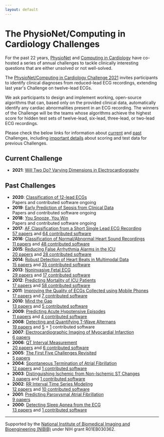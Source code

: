 ```yaml
---
layout: default
---
```


# The PhysioNet/Computing in Cardiology Challenges

For the past 22 years, [PhysioNet](https://physionet.org) and [Computing in Cardiology](http://www.cinc.org/) have co-hosted a series of annual challenges to tackle clinically interesting questions that are either unsolved or not well-solved.

The [PhysioNet/Computing in Cardiology Challenge 2021](/2021/) invites participants to identify clinical diagnoses from reduced-lead ECG recordings, extending last year's Challenge on twelve-lead ECGs.

We ask participants to design and implement working, open-source algorithms that can, based only on the provided clinical data, automatically identify any cardiac abnormalities present in an ECG recording. The winners of the Challenge will be the teams whose algorithms achieve the highest score for hidden test sets of twelve-lead, six-lead, three-lead, or two-lead ECG recordings.

Please check the below links for information about [current](#current) and [past](#past) Challenges, including [important details](/faq/) about scoring and test data for previous Challenges.

## <a name="current"></a> Current Challenge
- __2021__: [Will Two Do? Varying Dimensions in Electrocardiography](/2021/)

## <a name="past"></a> Past Challenges
- __2020__: [Classification of 12-lead ECGs](/2020/)  
 Papers and contributed software ongoing
- __2019__: [Early Prediction of Sepsis from Clinical Data](https://physionet.org/content/challenge-2019/)  
 Papers and contributed software ongoing
- __2018__: [You Snooze, You Win](https://physionet.org/content/challenge-2018/)  
 Papers and contributed software ongoing
- __2017__: [AF Classification from a Short Single Lead ECG Recording](https://physionet.org/content/challenge-2017/)  
  [57 papers](https://archive.physionet.org/challenge/2017/papers/) and [64 contributed software](https://archive.physionet.org/challenge/2017/sources/)
- __2016__: [Classification of Normal/Abnormal Heart Sound Recordings](https://physionet.org/content/challenge-2016/)  
 [11 papers](https://archive.physionet.org/challenge/2016/papers/) and [48 contributed software](https://archive.physionet.org/challenge/2016/sources/)
- __2015__: [Reducing False Arrhythmia Alarms in the ICU](https://physionet.org/content/challenge-2015/)  
 [20 papers](https://archive.physionet.org/challenge/2015/papers/) and [28 contributed software](https://archive.physionet.org/challenge/2015/sources/)
- __2014__: [Robust Detection of Heart Beats in Multimodal Data](https://physionet.org/content/challenge-2014/)  
 [15 papers](https://archive.physionet.org/challenge/2014/papers/) and [35 contributed software](https://archive.physionet.org/challenge/2014/sources/)
- __2013__: [Noninvasive Fetal ECG](https://physionet.org/content/challenge-2013/)  
 [29 papers](https://archive.physionet.org/challenge/2013/papers/) and [17 contributed software](https://archive.physionet.org/challenge/2013/sources/)
- __2012__: [Predicting Mortality of ICU Patients](https://physionet.org/content/challenge-2012/)  
 [17 papers](https://archive.physionet.org/challenge/2012/papers/) and [58 contributed software](https://archive.physionet.org/challenge/2012/sources/)
- __2011__: [Improving the Quality of ECGs Collected using Mobile Phones](https://physionet.org/content/challenge-2011/)  
 [17 papers](https://archive.physionet.org/challenge/2011/papers/) and [7 contributed software](https://archive.physionet.org/challenge/2011/sources/)
- __2010__: [Mind the Gap](https://physionet.org/content/challenge-2010/)  
 [13 papers](https://archive.physionet.org/challenge/2010/papers/) and [5 contributed software](https://archive.physionet.org/challenge/2010/sources/)
- __2009__: [Predicting Acute Hypotensive Episodes](https://physionet.org/content/challenge-2009/)  
 [11 papers](https://archive.physionet.org/challenge/2009/papers/) and [4 contributed software](https://archive.physionet.org/challenge/2009/sources/)
- __2008__: [Detecting and Quantifying T-Wave Alternans](https://physionet.org/content/challenge-2008/)  
 [19 papers](https://archive.physionet.org/challenge/2008/papers/) and [5](https://archive.physionet.org/challenge/2008/sources/) + [1](https://archive.physionet.org/physiotools/TWAnalyser/)  contributed software
- __2007__: [Electrocardiographic Imaging of Myocardial Infarction](https://physionet.org/content/challenge-2007/)  
 [6 papers](https://archive.physionet.org/challenge/2007/papers/)
- __2006__: [QT Interval Measurement](https://physionet.org/content/challenge-2006/)  
 [20 papers](https://archive.physionet.org/challenge/2006/papers/) and [6 contributed software](https://archive.physionet.org/challenge/2006/sources/)
- __2005__: [The First Five Challenges Revisited](https://physionet.org/content/challenge-2005/)  
 [5 papers](https://archive.physionet.org/challenge/2005/papers/)
- __2004__: [Spontaneous Termination of Atrial Fibrillation](https://physionet.org/content/challenge-2004/)  
[12 papers](https://archive.physionet.org/challenge/2004/papers/) and [1 contributed software](https://archive.physionet.org/challenge/2004/cantini-src/)
- __2003__: [Distinguishing Ischemic from Non-Ischemic ST Changes](https://physionet.org/content/challenge-2003/)  
 [3 papers](https://archive.physionet.org/challenge/2003/papers/) and [1 contributed software](https://archive.physionet.org/challenge/2003/code/)
- __2002__: [RR Interval Time Series Modeling](https://physionet.org/content/challenge-2002/)  
 [12 papers](https://archive.physionet.org/challenge/2002/papers/) and [10 contributed software](https://archive.physionet.org/challenge/2002/generators/)
- __2001__: [Predicting Paroxysmal Atrial Fibrillation](https://physionet.org/content/challenge-2001/)  
 [9 papers](https://archive.physionet.org/challenge/2001/papers/)
- __2000__: [Detecting Sleep Apnea from the ECG](https://physionet.org/content/challenge-2000/)  
 [13 papers](https://archive.physionet.org/challenge/2000/papers/) and [1 contributed software](https://archive.physionet.org/physiotools/apdet/)

---

Supported by the [National Institute of Biomedical Imaging and Bioengineering (NIBIB)](https://www.nibib.nih.gov/) under NIH grant R01EB030362.
